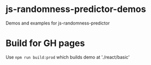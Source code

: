 # js-randomness-predictor-demos
Demos and examples for js-randomness-predictor

# Build for GH pages

Use `npm run build:prod` which builds demo at './react/basic'